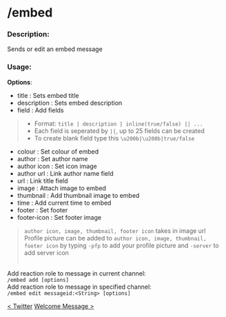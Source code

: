 # /embed

### Description:
Sends or edit an embed message<br>

### Usage:
**Options**:<br>
- title : Sets embed title
- description : Sets embed description
- field : Add fields
> - Format: `title | description | inline(true/false) || ...` <br>
> - Each field is seperated by `||`, up to 25 fields can be created <br>
> - To create blank field type this `\u200b|\u200b|true/false`<br>

- colour : Set colour of embed
- author : Set author name
- author icon : Set icon image
- author url : Link author name field
- url : Link title field
- image : Attach image to embed
- thumbnail : Add thumbnail image to embed
- time : Add current time to embed
- footer : Set footer
- footer-icon : Set footer image
> `author icon, image, thumbnail, footer icon` takes in image url<br>
> Profile picture can be added to `author icon, image, thumbnail, footer icon` by typing `-pfp` to add your profile picture and `-server` to add server icon<br><br>

Add reaction role to message in current channel:<br>
`/embed add [options]`<br>
Add reaction role to message in specified channel:<br>
`/embed edit messageid:<String> [options]`<br>

<a class="button prev" href="/#/commands/utilitycommands/twitterfollow" role="button">< Twitter</a>
<a class="button next" href="/#/commands/utilitycommands/welcomemsg" role="button">Welcome Message ></a>